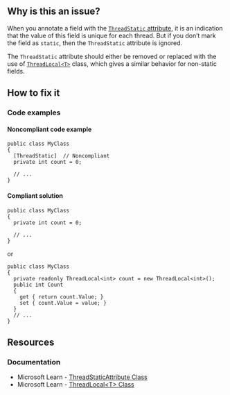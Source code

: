 ## Why is this an issue?

When you annotate a field with the [`ThreadStatic`
attribute](https://learn.microsoft.com/en-us/dotnet/api/system.threadstaticattribute), it is an indication that the value of this field is unique for each thread. But if you don’t mark the field as `static`,
then the `ThreadStatic` attribute is ignored.

The `ThreadStatic` attribute should either be removed or replaced with the use of [`ThreadLocal<T>`](https://learn.microsoft.com/en-us/dotnet/api/system.threading.threadlocal-1) class, which gives a similar
behavior for non-static fields.

## How to fix it

### Code examples

#### Noncompliant code example

    public class MyClass
    {
      [ThreadStatic]  // Noncompliant
      private int count = 0;
    
      // ...
    }

#### Compliant solution

    public class MyClass
    {
      private int count = 0;
    
      // ...
    }

or

    public class MyClass
    {
      private readonly ThreadLocal<int> count = new ThreadLocal<int>();
      public int Count
      {
        get { return count.Value; }
        set { count.Value = value; }
      }
      // ...
    }

## Resources

### Documentation

-   Microsoft Learn - [ThreadStaticAttribute Class](https://learn.microsoft.com/en-us/dotnet/api/system.threadstaticattribute)
-   Microsoft Learn - [ThreadLocal&lt;T&gt; Class](https://learn.microsoft.com/en-us/dotnet/api/system.threading.threadlocal-1)